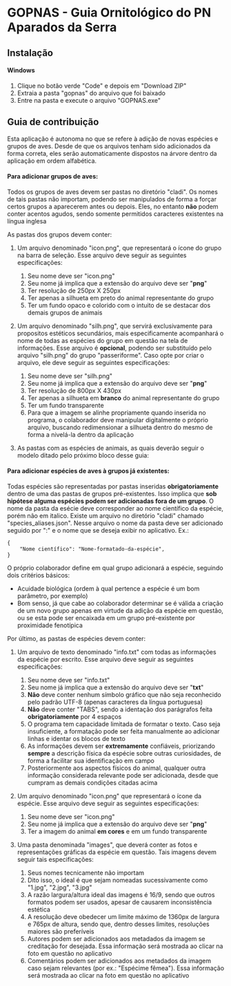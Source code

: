 # GOPNAS - Guia Ornitológico do PN Aparados da Serra

## Instalação

#### Windows

1. Clique no botão verde "Code" e depois em "Download ZIP"
2. Extraia a pasta "gopnas" do arquivo que foi baixado
3. Entre na pasta e execute o arquivo "GOPNAS.exe"

## Guia de contribuição

Esta aplicação é autonoma no que se refere à adição de novas espécies e grupos de aves.
Desde de que os arquivos tenham sido adicionados da forma correta, eles serão automaticamente dispostos na árvore dentro
 da aplicação em ordem alfabética.

#### Para adicionar grupos de aves:

Todos os grupos de aves devem ser pastas no diretório "cladi".
Os nomes de tais pastas não importam, podendo ser manipulados de forma a forçar certos grupos a aparecerem antes ou depois.
 Eles, no entanto **não** podem conter acentos agudos, sendo somente permitidos caracteres existentes na língua inglesa

As pastas dos grupos devem conter:

1. Um arquivo denominado "icon.png", que representará o ícone do grupo na barra de seleção. Esse arquivo deve seguir as 
seguintes especificações:
    1. Seu nome deve ser "icon.png"
    2. Seu nome já implica que a extensão do arquivo deve ser "**png**"
    3. Ter resolução de 250px X 250px
    4. Ter apenas a silhueta em preto do animal representante do grupo
    5. Ter um fundo opaco e colorido com o intuito de se destacar dos demais grupos de animais

2. Um arquivo denominado "silh.png", que servirá exclusivamente para propositos estéticos secundários, mais 
especificamente acompanhará o nome de todas as espécies do grupo em questão na tela de informações. Esse arquivo é 
**opcional**, podendo ser substituído pelo arquivo "silh.png" do grupo "passeriforme". Caso opte por criar o arquivo, ele deve seguir 
as seguintes especificações:
	1. Seu nome deve ser "silh.png"
	2. Seu nome já implica que a extensão do arquivo deve ser "**png**"
	3. Ter resolução de 800px X 430px
	4. Ter apenas a silhueta em **branco** do animal representante do grupo
	5. Ter um fundo transparente
	6. Para que a imagem se alinhe propriamente quando inserida no programa, o colaborador deve manipular digitalmente o
	 próprio arquivo, buscando redimensionar a silhueta dentro do mesmo de forma a nivelá-la dentro da aplicação

3. As pastas com as espécies de animais, as quais deverão seguir o modelo ditado pelo próximo bloco desse guia:

#### Para adicionar espécies de aves à grupos já existentes:
	
Todas espécies são representadas por pastas inseridas **obrigatoriamente** dentro de uma das pastas de grupos pré-existentes.
 Isso implica que **sob hipótese alguma espécies podem ser adicionadas fora de um grupo**. O nome da pasta da esécie deve corresponder ao nome científico da espécie, porém não em italico. Existe um arquivo no diretório "cladi" chamado "species_aliases.json". Nesse arquivo o nome da pasta deve ser 
 adicionado seguido por ":" e o nome que se deseja exibir no aplicativo. Ex.:

    {
	    "Nome científico": "Nome-formatado-da-espécie",
    }

O próprio colaborador define em qual grupo adicionará a espécie, seguindo dois critérios básicos:

- Acuidade biológica (ordem à qual pertence a espécie é um bom parâmetro, por exemplo)
- Bom senso, já que cabe ao colaborador determinar se é válida a criação de um novo grupo apenas em virtude da adição da
 espécie em questão, ou se esta pode ser encaixada em um grupo pré-existente por proximidade fenotípica

Por último, as pastas de espécies devem conter:

1. Um arquivo de texto denominado "info.txt" com todas as informações da espécie por escrito. Esse arquivo deve seguir 
as seguintes especificações:
	1. Seu nome deve ser "info.txt"
	2. Seu nome já implica que a extensão do arquivo deve ser "**txt**"
	3. **Não** deve conter nenhum símbolo gráfico que não seja reconhecido pelo padrão UTF-8 (apenas caracteres da língua portuguesa)
	4. **Não** deve conter "TABS", sendo a identação dos parágrafos feita **obrigatoriamente** por 4 espaços
	5. O programa tem capacidade limitada de formatar o texto. Caso seja insuficiente, a formatação pode ser feita 
	manualmente ao adicionar linhas e identar os blocos de texto
	6. As informações devem ser **extremamente** confiáveis, priorizando **sempre** a descrição física da espécie sobre outras 
	curiosidades, de forma a facilitar sua identificação em campo
	7. Posteriormente aos aspectos físicos do animal, qualquer outra informação considerada relevante pode ser adicionada,
	 desde que cumpram as demais condições citadas acima

2. Um arquivo denominado "icon.png" que representará o ícone da espécie. Esse arquivo deve seguir as seguintes especificações:
	1. Seu nome deve ser "icon.png"
	2. Seu nome já implica que a extensão do arquivo deve ser "**png**"
	4. Ter a imagem do animal **em cores** e em um fundo transparente
	
3. Uma pasta denominada "images", que deverá conter as fotos e representações gráficas da espécie em questão. 
Tais imagens devem seguir tais especificações:
	1. Seus nomes tecnicamente não importam
	2. Dito isso, o ideal é que sejam nomeadas sucessivamente como "1.jpg", "2.jpg", "3.jpg"
	3. A razão largura/altura ideal das imagens é 16/9, sendo que outros formatos podem ser usados, apesar de causarem 
	inconsistência estética
	4. A resolução deve obedecer um limite máximo de 1360px de largura e 765px de altura, sendo que, dentro desses limites,
	 resoluções maiores são preferíveis
	6. Autores podem ser adicionados aos metadados da imagem se creditação for desejada. Essa informação será mostrada ao clicar na foto em questão no aplicativo
	7. Comentários podem ser adicionados aos metadados da imagem caso sejam relevantes (por ex.: "Espécime fêmea").
	 Essa informação será mostrada ao clicar na foto em questão no aplicativo

	
